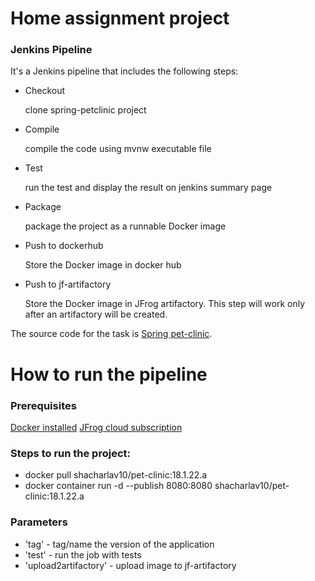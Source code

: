 # Home assignment project
### Jenkins Pipeline
It's a Jenkins pipeline that includes the following steps:
* Checkout
   
   clone spring-petclinic project 
* Compile
   
   compile the code using mvnw executable file 
* Test
   
  run the test and display the result on jenkins summary page
* Package
  
  package the project as a runnable Docker image
* Push to dockerhub
   
   Store the Docker image in docker hub
* Push to jf-artifactory
   
   Store the Docker image in JFrog artifactory.
   This step will work only after an artifactory will be created.

The source code for the task is [Spring pet-clinic](https://github.com/spring-projects/spring-petclinic).

# How to run the pipeline
### Prerequisites
[Docker installed](https://docs.docker.com/get-docker/)
[JFrog cloud subscription](https://jfrog.com/artifactory/start-free/)

### Steps to run the project:
* docker pull shacharlav10/pet-clinic:18.1.22.a
* docker container run -d --publish 8080:8080 shacharlav10/pet-clinic:18.1.22.a

### Parameters
* 'tag' - tag/name the version of the application 
* 'test' - run the job with tests
* 'upload2artifactory' - upload image to jf-artifactory
